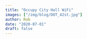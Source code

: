 ```yaml
---
title: "Occupy City Hall WiFi"
images: ["/img/blog/DOT_42st.jpg"]
author: Rob
date: "2020-07-01"
draft: false
---
```

